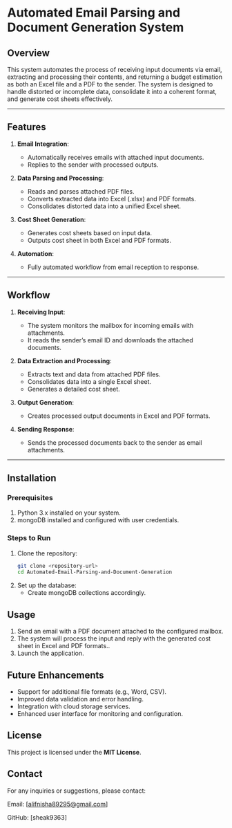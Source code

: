# Automated Email Parsing and Document Generation System

## Overview
This system automates the process of receiving input documents via email, extracting and processing their contents, and returning a budget estimation as both an Excel file and a PDF to the sender. The system is designed to handle distorted or incomplete data, consolidate it into a coherent format, and generate cost sheets effectively.

---

## Features
1. **Email Integration**:
   - Automatically receives emails with attached input documents.
   - Replies to the sender with processed outputs.

2. **Data Parsing and Processing**:
   - Reads and parses attached PDF files.
   - Converts extracted data into Excel (.xlsx) and PDF formats.
   - Consolidates distorted data into a unified Excel sheet.

3. **Cost Sheet Generation**:
   - Generates cost sheets based on input data.
   - Outputs cost sheet in both Excel and PDF formats.

4. **Automation**:
   - Fully automated workflow from email reception to response.

---

## Workflow
1. **Receiving Input**:
   - The system monitors the mailbox for incoming emails with attachments.
   - It reads the sender’s email ID and downloads the attached documents.

2. **Data Extraction and Processing**:
   - Extracts text and data from attached PDF files.
   - Consolidates data into a single Excel sheet.
   - Generates a detailed cost sheet.

3. **Output Generation**:
   - Creates processed output documents in Excel and PDF formats.

4. **Sending Response**:
   - Sends the processed documents back to the sender as email attachments.

---

## Installation  
### Prerequisites  
1. Python 3.x installed on your system.  
2. mongoDB installed and configured with user credentials.  

### Steps to Run  
1. Clone the repository:  
   ```bash  
   git clone <repository-url>  
   cd Automated-Email-Parsing-and-Document-Generation    

2. Set up the database:
   - Create mongoDB collections accordingly.

   
## Usage
1. Send an email with a PDF document attached to the configured mailbox.
2. The system will process the input and reply with the generated cost sheet in Excel and PDF formats..
3. Launch the application.

## Future Enhancements
- Support for additional file formats (e.g., Word, CSV).
- Improved data validation and error handling.
- Integration with cloud storage services.
- Enhanced user interface for monitoring and configuration.

## License
   This project is licensed under the **MIT License**.

## Contact
For any inquiries or suggestions, please contact:

Email: [alifnisha89295@gmail.com]

GitHub: [sheak9363]

